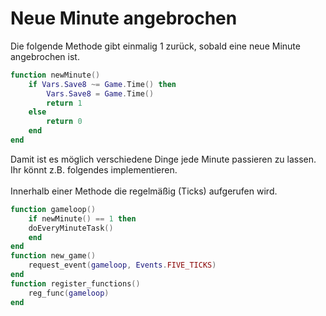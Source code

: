 # Neue Minute angebrochen

Die folgende Methode gibt einmalig 1 zurück, sobald eine neue Minute angebrochen ist.

```lua
function newMinute()
	if Vars.Save8 ~= Game.Time() then
		Vars.Save8 = Game.Time()
		return 1
	else
		return 0
	end
end
```

Damit ist es möglich verschiedene Dinge jede Minute passieren zu lassen. Ihr könnt z.B. folgendes implementieren.\
\
Innerhalb einer Methode die regelmäßig (Ticks) aufgerufen wird.

```lua
function gameloop()
    if newMinute() == 1 then
	doEveryMinuteTask() 
    end
end
function new_game()
	request_event(gameloop, Events.FIVE_TICKS)
end
function register_functions()
	reg_func(gameloop)
end
```
